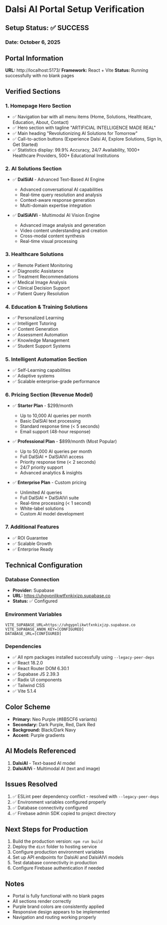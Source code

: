 # Dalsi AI Portal Setup Verification

## Setup Status: ✅ SUCCESS

### Date: October 6, 2025

## Portal Information

**URL:** http://localhost:5173/
**Framework:** React + Vite
**Status:** Running successfully with no blank pages

## Verified Sections

### 1. Homepage Hero Section
- ✅ Navigation bar with all menu items (Home, Solutions, Healthcare, Education, About, Contact)
- ✅ Hero section with tagline "ARTIFICIAL INTELLIGENCE MADE REAL"
- ✅ Main heading "Revolutionizing AI Solutions for Tomorrow"
- ✅ Call-to-action buttons (Experience Dalsi AI, Explore Solutions, Sign In, Get Started)
- ✅ Statistics display: 99.9% Accuracy, 24/7 Availability, 1000+ Healthcare Providers, 500+ Educational Institutions

### 2. AI Solutions Section
- ✅ **DalSiAI** - Advanced Text-Based AI Engine
  - Advanced conversational AI capabilities
  - Real-time query resolution and analysis
  - Context-aware response generation
  - Multi-domain expertise integration

- ✅ **DalSiAIVi** - Multimodal AI Vision Engine
  - Advanced image analysis and generation
  - Video content understanding and creation
  - Cross-modal content synthesis
  - Real-time visual processing

### 3. Healthcare Solutions
- ✅ Remote Patient Monitoring
- ✅ Diagnostic Assistance
- ✅ Treatment Recommendations
- ✅ Medical Image Analysis
- ✅ Clinical Decision Support
- ✅ Patient Query Resolution

### 4. Education & Training Solutions
- ✅ Personalized Learning
- ✅ Intelligent Tutoring
- ✅ Content Generation
- ✅ Assessment Automation
- ✅ Knowledge Management
- ✅ Student Support Systems

### 5. Intelligent Automation Section
- ✅ Self-Learning capabilities
- ✅ Adaptive systems
- ✅ Scalable enterprise-grade performance

### 6. Pricing Section (Revenue Model)
- ✅ **Starter Plan** - $299/month
  - Up to 10,000 AI queries per month
  - Basic DalSiAI text processing
  - Standard response time (< 5 seconds)
  - Email support (48-hour response)

- ✅ **Professional Plan** - $899/month (Most Popular)
  - Up to 50,000 AI queries per month
  - Full DalSiAI + DalSiAIVi access
  - Priority response time (< 2 seconds)
  - 24/7 priority support
  - Advanced analytics & insights

- ✅ **Enterprise Plan** - Custom pricing
  - Unlimited AI queries
  - Full DalSiAI + DalSiAIVi suite
  - Real-time processing (< 1 second)
  - White-label solutions
  - Custom AI model development

### 7. Additional Features
- ✅ ROI Guarantee
- ✅ Scalable Growth
- ✅ Enterprise Ready

## Technical Configuration

### Database Connection
- **Provider:** Supabase
- **URL:** https://uhgypnlikwtfxnkixjzp.supabase.co
- **Status:** ✅ Configured

### Environment Variables
```
VITE_SUPABASE_URL=https://uhgypnlikwtfxnkixjzp.supabase.co
VITE_SUPABASE_ANON_KEY=[CONFIGURED]
DATABASE_URL=[CONFIGURED]
```

### Dependencies
- ✅ All npm packages installed successfully using `--legacy-peer-deps`
- ✅ React 18.2.0
- ✅ React Router DOM 6.30.1
- ✅ Supabase JS 2.39.3
- ✅ Radix UI components
- ✅ Tailwind CSS
- ✅ Vite 5.1.4

## Color Scheme
- **Primary:** Neo Purple (#8B5CF6 variants)
- **Secondary:** Dark Purple, Red, Dark Red
- **Background:** Black/Dark Navy
- **Accent:** Purple gradients

## AI Models Referenced
1. **DalsiAI** - Text-based AI model
2. **DalsiAIVi** - Multimodal AI (text and image)

## Issues Resolved
1. ✅ ESLint peer dependency conflict - resolved with `--legacy-peer-deps`
2. ✅ Environment variables configured properly
3. ✅ Database connectivity configured
4. ✅ Firebase admin SDK copied to project directory

## Next Steps for Production
1. Build the production version: `npm run build`
2. Deploy the `dist` folder to hosting service
3. Configure production environment variables
4. Set up API endpoints for DalsiAI and DalsiAIVi models
5. Test database connectivity in production
6. Configure Firebase authentication if needed

## Notes
- Portal is fully functional with no blank pages
- All sections render correctly
- Purple brand colors are consistently applied
- Responsive design appears to be implemented
- Navigation and routing working properly
